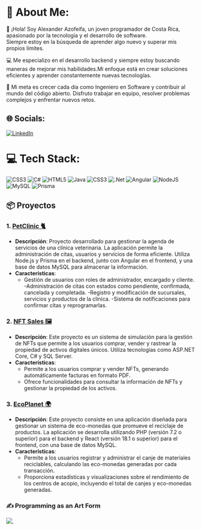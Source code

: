 # 🚀 About Me:
👋 ¡Hola! Soy Alexander Azofeifa, un joven programador de Costa Rica, apasionado por la tecnología y el desarrollo de software.<br>
Siempre estoy en la búsqueda de aprender algo nuevo y superar mis propios límites.<br>

💻 Me especializo en el desarrollo backend y siempre estoy buscando maneras de mejorar mis habilidades.Mi enfoque está en crear soluciones eficientes y aprender constantemente nuevas tecnologías.<br>

🌱 Mi meta es crecer cada día como Ingeniero en Software y contribuir al mundo del código abierto. Disfruto trabajar en equipo, resolver problemas complejos y enfrentar nuevos retos.<br>


## 🌐 Socials:
[![LinkedIn](https://img.shields.io/badge/LinkedIn-%230077B5.svg?logo=linkedin&logoColor=white)](https://linkedin.com/in/alexander-azofeifa) 

# 💻 Tech Stack:
![CSS3](https://img.shields.io/badge/css3-%231572B6.svg?style=for-the-badge&logo=css3&logoColor=white) ![C#](https://img.shields.io/badge/c%23-%23239120.svg?style=for-the-badge&logo=csharp&logoColor=white) ![HTML5](https://img.shields.io/badge/html5-%23E34F26.svg?style=for-the-badge&logo=html5&logoColor=white) ![Java](https://img.shields.io/badge/java-%23ED8B00.svg?style=for-the-badge&logo=openjdk&logoColor=white) ![CSS3](https://img.shields.io/badge/css3-%231572B6.svg?style=for-the-badge&logo=css3&logoColor=white) ![.Net](https://img.shields.io/badge/.NET-5C2D91?style=for-the-badge&logo=.net&logoColor=white) ![Angular](https://img.shields.io/badge/angular-%23DD0031.svg?style=for-the-badge&logo=angular&logoColor=white) ![NodeJS](https://img.shields.io/badge/node.js-6DA55F?style=for-the-badge&logo=node.js&logoColor=white) ![MySQL](https://img.shields.io/badge/mysql-4479A1.svg?style=for-the-badge&logo=mysql&logoColor=white) ![Prisma](https://img.shields.io/badge/Prisma-3982CE?style=for-the-badge&logo=Prisma&logoColor=white)

## 📦 Proyectos

### 1. [PetClinic 🐈](https://github.com/Al3xAzofeifa/PetClinic)
   - **Descripción**:  Proyecto desarrollado para gestionar la agenda de servicios de una clínica veterinaria. La aplicación permite la administración de citas, usuarios y servicios de forma eficiente. Utiliza Node.js y Prisma en el backend, junto con Angular en el frontend, y una base de datos MySQL para almacenar la información.
   - **Características**: 
     - Gestión de usuarios con roles de administrador, encargado y cliente.
      -Administración de citas con estados como pendiente, confirmada, cancelada y completada.
      -Registro y modificación de sucursales, servicios y productos de la clínica.
      -Sistema de notificaciones para confirmar citas y reprogramarlas.

### 2. [NFT Sales 🖼️](https://github.com/Al3xAzofeifa/ProjectNFTs)
   - **Descripción**:  Este proyecto es un sistema de simulación para la gestión de NFTs que permite a los usuarios comprar, vender y rastrear la propiedad de activos digitales únicos. Utiliza tecnologías como ASP.NET Core, C# y SQL Server.
   - **Características**: 
     - Permite a los usuarios comprar y vender NFTs, generando automáticamente facturas en formato PDF.
     - Ofrece funcionalidades para consultar la información de NFTs y gestionar la propiedad de los activos.

### 3. [EcoPlanet 🌍](https://github.com/Al3xAzofeifa/EcoPlanet)
   - **Descripción**: Este proyecto consiste en una aplicación diseñada para gestionar un sistema de eco-monedas que promueve el reciclaje de productos. La aplicación se desarrolla utilizando PHP (versión 7.2 o superior) para el backend y React (versión 18.1 o superior) para el frontend, con una base de datos MySQL.
   - **Características**: 
     - Permite a los usuarios registrar y administrar el canje de materiales reciclables, calculando las eco-monedas generadas por cada transacción.
     - Proporciona estadísticas y visualizaciones sobre el rendimiento de los centros de acopio, incluyendo el total de canjes y eco-monedas generadas.
       
### ✍️ Programming as an Art Form
![](https://quotes-github-readme.vercel.app/api?type=horizontal&theme=tokyonight).

<!-- Proudly created with GPRM ( https://gprm.itsvg.in ) -->
